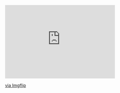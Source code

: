 
<div style="width:360px;max-width:100%;"><div style="height:0;padding-bottom:66.67%;position:relative;"><iframe width="360" height="240" style="position:absolute;top:0;left:0;width:100%;height:100%;" frameBorder="0" src="https://imgflip.com/embed/4b31vj"></iframe></div><p><a href="https://imgflip.com/gif/4b31vj">via Imgflip</a></p></div>
